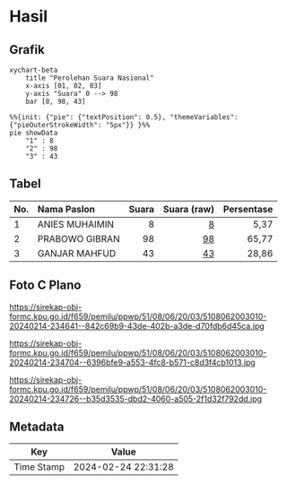 # Hasil

## Grafik

```mermaid
xychart-beta
    title "Perolehan Suara Nasional"
    x-axis [01, 02, 03]
    y-axis "Suara" 0 --> 98
    bar [8, 98, 43]
```

```mermaid
%%{init: {"pie": {"textPosition": 0.5}, "themeVariables": {"pieOuterStrokeWidth": "5px"}} }%%
pie showData
    "1" : 8
    "2" : 98
    "3" : 43
```

## Tabel

| No. | Nama Paslon    | Suara | Suara (raw) | Persentase |
|:--- |:-------------- | -----:| -----------:| ----------:|
| 1   | ANIES MUHAIMIN | 8     | [8][p-1]    | 5,37       |
| 2   | PRABOWO GIBRAN | 98    | [98][p-2]   | 65,77      |
| 3   | GANJAR MAHFUD  | 43    | [43][p-3]   | 28,86      |


[p-1]: https://github.com/gigit-pemilu/pemilu-2024/blob/main/pilpres/hitung-suara/sub/51-bali/sub/08-buleleng/sub/06-buleleng/sub/2003-tukadmungga/sub/010-tps/sub/paslon-1.txt
[p-2]: https://github.com/gigit-pemilu/pemilu-2024/blob/main/pilpres/hitung-suara/sub/51-bali/sub/08-buleleng/sub/06-buleleng/sub/2003-tukadmungga/sub/010-tps/sub/paslon-2.txt
[p-3]: https://github.com/gigit-pemilu/pemilu-2024/blob/main/pilpres/hitung-suara/sub/51-bali/sub/08-buleleng/sub/06-buleleng/sub/2003-tukadmungga/sub/010-tps/sub/paslon-3.txt

## Foto C Plano

https://sirekap-obj-formc.kpu.go.id/f659/pemilu/ppwp/51/08/06/20/03/5108062003010-20240214-234641--842c69b9-43de-402b-a3de-d70fdb6d45ca.jpg

https://sirekap-obj-formc.kpu.go.id/f659/pemilu/ppwp/51/08/06/20/03/5108062003010-20240214-234704--6396bfe9-a553-4fc8-b571-c8d3f4cb1013.jpg

https://sirekap-obj-formc.kpu.go.id/f659/pemilu/ppwp/51/08/06/20/03/5108062003010-20240214-234726--b35d3535-dbd2-4060-a505-2f1d32f792dd.jpg


## Metadata

| Key        | Value               |
| ---------- | ------------------- |
| Time Stamp | 2024-02-24 22:31:28 |



